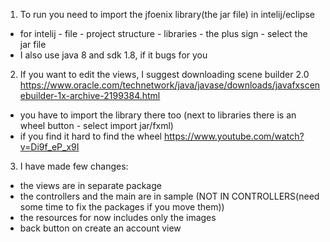 1. To run you need to import the jfoenix library(the jar file) in intelij/eclipse
* for intelij - file - project structure - libraries - the plus sign - select the jar file 
* I also use java 8 and sdk 1.8, if it bugs for you

2. If you want to edit the views, I suggest downloading scene builder 2.0 https://www.oracle.com/technetwork/java/javase/downloads/javafxscenebuilder-1x-archive-2199384.html
* you have to import the library there too (next to libraries there is an wheel button - select import jar/fxml)
* if you find it hard to find the wheel https://www.youtube.com/watch?v=Di9f_eP_x9I

3. I have made few changes:
* the views are in separate package
* the controllers and the main are in sample (NOT IN CONTROLLERS(need some time to fix the packages if you move them))
* the resources for now includes only the images
* back button on create an account view
